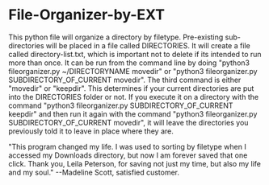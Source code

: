 # File-Organizer-by-EXT
This python file will organize a directory by filetype. Pre-existing sub-directories will be placed in a file called DIRECTORIES. It will create a file called directory-list.txt, which is important not to delete if its intended to run more than once. It can be run from the command line by doing "python3 fileorganizer.py ~/DIRECTORYNAME movedir" or "python3 fileorganizer.py SUBDIRECTORY_OF_CURRENT movedir". The third command is either "movedir" or "keepdir". This determines if your current directories are put into the DIRECTORIES folder or not. If you execute it on a directory with the command "python3 fileorganizer.py SUBDIRECTORY_OF_CURRENT keepdir" and then run it again with the command "python3 fileorganizer.py SUBDIRECTORY_OF_CURRENT movedir", it will leave the directories you previously told it to leave in place where they are. 

"This program changed my life. I was used to sorting by filetype when I accessed my Downloads directory, but now I am forever saved that one click. Thank you, Leila Peterson, for saving not just my time, but also my life and my soul." --Madeline Scott, satisfied customer.
